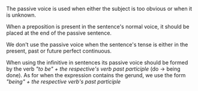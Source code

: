 The passive voice is used when either the subject is too obvious or when it is unknown.

When a preposition is present in the sentence's normal voice, it should be placed at the end of the passive sentence. 

We don't use the passive voice when the sentence's tense is either in the present, past or future perfect continuous.

When using the infinitive in sentences its passive voice should be formed by the verb _"to be" + the respective's verb past participle_ (do -> being done).
As for when the expression contains the gerund, we use the form _"being" + the respective verb's past participle_